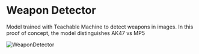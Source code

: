 # Weapon Detector

Model trained with Teachable Machine to detect weapons in images. In this proof of concept, the model distinguishes AK47 vs MP5

![WeaponDetector](https://1.bp.blogspot.com/-g7p9CvuOCFs/XrFE-wd1y4I/AAAAAAAAJ70/kKwnMhOfumETGQiSiOnAlaL7ItWG1lyNgCLcBGAsYHQ/s640/3.PNG)
